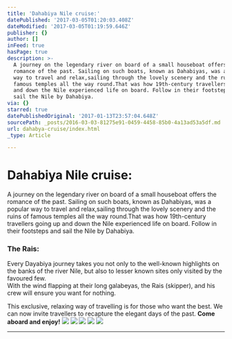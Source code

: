 ```yaml
---
title: 'Dahabiya Nile cruise:'
datePublished: '2017-03-05T01:20:03.408Z'
dateModified: '2017-03-05T01:19:59.646Z'
publisher: {}
author: []
inFeed: true
hasPage: true
description: >-
  A journey on the legendary river on board of a small houseboat offers the
  romance of the past. Sailing on such boats, known as Dahabiyas, was a popular
  way to travel and relax,sailing through the lovely scenery and the ruins of
  famous temples all the way round.That was how 19th-century travellers going up
  and down the Nile experienced life on board. Follow in their footsteps and
  sail the Nile by Dahabiya.
via: {}
starred: true
datePublishedOriginal: '2017-01-13T23:57:04.648Z'
sourcePath: _posts/2016-03-03-81275e91-0459-4458-85b0-4a13ad53a5df.md
url: dahabya-cruise/index.html
_type: Article

---
```

# Dahabiya Nile cruise:

A journey on the legendary river on board of a small houseboat offers the romance of the past. Sailing on such boats, known as Dahabiyas, was a popular way to travel and relax,sailing through the lovely scenery and the ruins of famous temples all the way round.That was how 19th-century travellers going up and down the Nile experienced life on board. Follow in their footsteps and sail the Nile by Dahabiya.

### The Rais:

Every Dayabiya journey takes you not only to the well-known highlights on the banks of the river Nile, but also to lesser known sites only visited by the favoured few.   
With the wind flapping at their long galabeyas, the Rais (skipper), and his crew will ensure you want for nothing.

This exclusive, relaxing way of travelling is for those who want the best. We can now invite travellers to recapture the elegant days of the past. **Come aboard and enjoy!**
![](https://s3-us-west-2.amazonaws.com/the-grid-img/p/7fac238e9cbb3aba351b8ed732edcac76f1f7ca4.jpg)
![](https://the-grid-user-content.s3-us-west-2.amazonaws.com/14842984-fad7-4d9e-84df-b15b13269426.jpg)
![](https://s3-us-west-2.amazonaws.com/the-grid-img/p/2104149024a0edcb7fca05c6d63ab95ab6398c73.jpg)
![](https://the-grid-user-content.s3-us-west-2.amazonaws.com/2f2de614-fcd7-4342-a716-1266219af026.jpg)
![](https://the-grid-user-content.s3-us-west-2.amazonaws.com/cbf89faa-91c0-46ae-9b6e-b69e9771fee0.jpg)

---